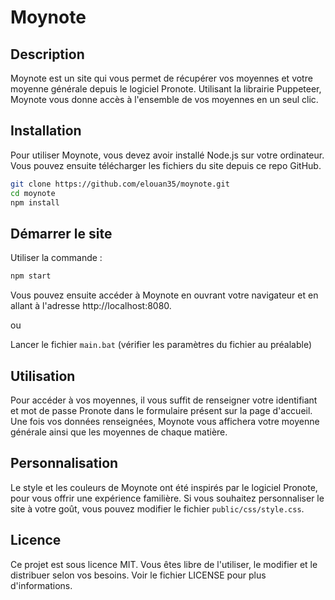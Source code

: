 # Moynote

## Description

Moynote est un site qui vous permet de récupérer vos moyennes et votre moyenne générale depuis le logiciel Pronote. Utilisant la librairie Puppeteer, Moynote vous donne accès à l'ensemble de vos moyennes en un seul clic.

## Installation

Pour utiliser Moynote, vous devez avoir installé Node.js sur votre ordinateur. Vous pouvez ensuite télécharger les fichiers du site depuis ce repo GitHub.

```bash
git clone https://github.com/elouan35/moynote.git
cd moynote
npm install
```

## Démarrer le site

Utiliser la commande :

```bash
npm start
```

Vous pouvez ensuite accéder à Moynote en ouvrant votre navigateur et en allant à l'adresse http://localhost:8080.

ou

Lancer le fichier `main.bat` (vérifier les paramètres du fichier au préalable)

## Utilisation

Pour accéder à vos moyennes, il vous suffit de renseigner votre identifiant et mot de passe Pronote dans le formulaire présent sur la page d'accueil. Une fois vos données renseignées, Moynote vous affichera votre moyenne générale ainsi que les moyennes de chaque matière.

## Personnalisation

Le style et les couleurs de Moynote ont été inspirés par le logiciel Pronote, pour vous offrir une expérience familière. Si vous souhaitez personnaliser le site à votre goût, vous pouvez modifier le fichier `public/css/style.css`.

## Licence

Ce projet est sous licence MIT. Vous êtes libre de l'utiliser, le modifier et le distribuer selon vos besoins. Voir le fichier LICENSE pour plus d'informations.
